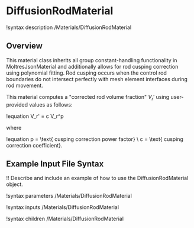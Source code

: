 # DiffusionRodMaterial

!syntax description /Materials/DiffusionRodMaterial

## Overview

This material class inherits all group constant-handling functionality in MoltresJsonMaterial and
additionally allows for rod cusping correction using polynomial fitting. Rod cusping occurs when
the control rod boundaries do not intersect perfectly with mesh element interfaces during rod
movement.

This material computes a "corrected rod volume fraction" $V_r'$ using user-provided values as follows:

!equation
V_r' = c V_r^p

where

!equation
p = \text{ cusping correction power factor} \\
c = \text{ cusping correction coefficient}.

## Example Input File Syntax

!! Describe and include an example of how to use the DiffusionRodMaterial object.

!syntax parameters /Materials/DiffusionRodMaterial

!syntax inputs /Materials/DiffusionRodMaterial

!syntax children /Materials/DiffusionRodMaterial
